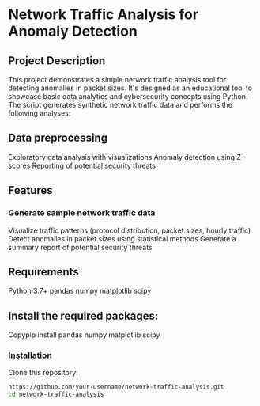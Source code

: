 # Network Traffic Analysis for Anomaly Detection

## Project Description
This project demonstrates a simple network traffic analysis tool for detecting anomalies in packet sizes. It's designed as an educational tool to showcase basic data analytics and cybersecurity concepts using Python.
The script generates synthetic network traffic data and performs the following analyses:

## Data preprocessing
Exploratory data analysis with visualizations
Anomaly detection using Z-scores
Reporting of potential security threats

## Features

### Generate sample network traffic data
Visualize traffic patterns (protocol distribution, packet sizes, hourly traffic)
Detect anomalies in packet sizes using statistical methods
Generate a summary report of potential security threats

## Requirements

Python 3.7+
pandas
numpy
matplotlib
scipy


## Install the required packages:
Copypip install pandas numpy matplotlib scipy


### Installation

Clone this repository:

```bash
https://github.com/your-username/network-traffic-analysis.git
cd network-traffic-analysis
